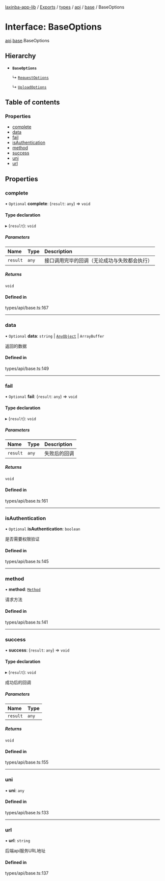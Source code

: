 [laxinba-app-lib](../README.md) / [Exports](../modules.md) / [types](../modules/types.md) / [api](../modules/types.api.md) / [base](../modules/types.api.base.md) / BaseOptions

# Interface: BaseOptions

[api](../modules/types.api.md).[base](../modules/types.api.base.md).BaseOptions

## Hierarchy

- **`BaseOptions`**

  ↳ [`RequestOptions`](types.api.base.RequestOptions.md)

  ↳ [`UploadOptions`](types.api.base.UploadOptions.md)

## Table of contents

### Properties

- [complete](types.api.base.BaseOptions.md#complete)
- [data](types.api.base.BaseOptions.md#data)
- [fail](types.api.base.BaseOptions.md#fail)
- [isAuthentication](types.api.base.BaseOptions.md#isauthentication)
- [method](types.api.base.BaseOptions.md#method)
- [success](types.api.base.BaseOptions.md#success)
- [uni](types.api.base.BaseOptions.md#uni)
- [url](types.api.base.BaseOptions.md#url)

## Properties

### complete

• `Optional` **complete**: (`result`: `any`) => `void`

#### Type declaration

▸ (`result`): `void`

##### Parameters

| Name | Type | Description |
| :------ | :------ | :------ |
| `result` | `any` | 接口调用完毕的回调（无论成功与失败都会执行） |

##### Returns

`void`

#### Defined in

types/api/base.ts:167

___

### data

• `Optional` **data**: `string` \| [`AnyObject`](types.api.base.AnyObject.md) \| `ArrayBuffer`

返回的数据

#### Defined in

types/api/base.ts:149

___

### fail

• `Optional` **fail**: (`result`: `any`) => `void`

#### Type declaration

▸ (`result`): `void`

##### Parameters

| Name | Type | Description |
| :------ | :------ | :------ |
| `result` | `any` | 失败后的回调 |

##### Returns

`void`

#### Defined in

types/api/base.ts:161

___

### isAuthentication

• `Optional` **isAuthentication**: `boolean`

是否需要权限验证

#### Defined in

types/api/base.ts:145

___

### method

• **method**: [`Method`](../modules/types.api.base.md#method-1)

请求方法

#### Defined in

types/api/base.ts:141

___

### success

• **success**: (`result`: `any`) => `void`

#### Type declaration

▸ (`result`): `void`

成功后的回调

##### Parameters

| Name | Type |
| :------ | :------ |
| `result` | `any` |

##### Returns

`void`

#### Defined in

types/api/base.ts:155

___

### uni

• **uni**: `any`

#### Defined in

types/api/base.ts:133

___

### url

• **url**: `string`

后端api服务URL地址

#### Defined in

types/api/base.ts:137
